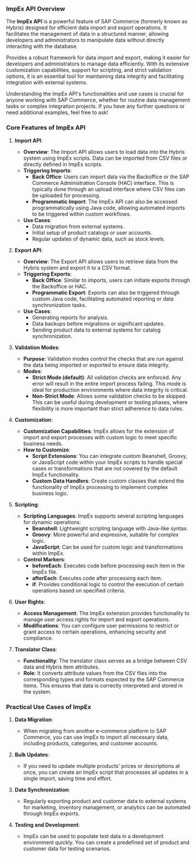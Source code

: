 ### ImpEx API Overview

The **ImpEx API** is a powerful feature of SAP Commerce (formerly known as Hybris) designed for efficient data import and export operations. It facilitates the management of data in a structured manner, allowing developers and administrators to manipulate data without directly interacting with the database. 

Provides a robust framework for data import and export, making it easier for developers and administrators to manage data efficiently. With its extensive customization capabilities, support for scripting, and strict validation options, it is an essential tool for maintaining data integrity and facilitating integration with external systems.

Understanding the ImpEx API's functionalities and use cases is crucial for anyone working with SAP Commerce, whether for routine data management tasks or complex integration projects. If you have any further questions or need additional examples, feel free to ask!

### Core Features of ImpEx API

1. **Import API**:
   - **Overview**: The Import API allows users to load data into the Hybris system using ImpEx scripts. Data can be imported from CSV files or directly defined in ImpEx scripts.
   - **Triggering Imports**:
     - **Back Office**: Users can import data via the Backoffice or the SAP Commerce Administration Console (HAC) interface. This is typically done through an upload interface where CSV files can be uploaded for processing.
     - **Programmatic Import**: The ImpEx API can also be accessed programmatically using Java code, allowing automated imports to be triggered within custom workflows.
   - **Use Cases**:
     - Data migration from external systems.
     - Initial setup of product catalogs or user accounts.
     - Regular updates of dynamic data, such as stock levels.

2. **Export API**:
   - **Overview**: The Export API allows users to retrieve data from the Hybris system and export it to a CSV format.
   - **Triggering Exports**:
     - **Back Office**: Similar to imports, users can initiate exports through the Backoffice or HAC.
     - **Programmatic Export**: Exports can also be triggered through custom Java code, facilitating automated reporting or data synchronization tasks.
   - **Use Cases**:
     - Generating reports for analysis.
     - Data backups before migrations or significant updates.
     - Sending product data to external systems for catalog synchronization.

3. **Validation Modes**:
   - **Purpose**: Validation modes control the checks that are run against the data being imported or exported to ensure data integrity.
   - **Modes**:
     - **Strict Mode (default)**: All validation checks are enforced. Any error will result in the entire import process failing. This mode is ideal for production environments where data integrity is critical.
     - **Non-Strict Mode**: Allows some validation checks to be skipped. This can be useful during development or testing phases, where flexibility is more important than strict adherence to data rules.

4. **Customization**:
   - **Customization Capabilities**: ImpEx allows for the extension of import and export processes with custom logic to meet specific business needs.
   - **How to Customize**:
     - **Script Extensions**: You can integrate custom Beanshell, Groovy, or JavaScript code within your ImpEx scripts to handle special cases or transformations that are not covered by the default ImpEx functionality.
     - **Custom Data Handlers**: Create custom classes that extend the functionality of ImpEx processing to implement complex business logic.

5. **Scripting**:
   - **Scripting Languages**: ImpEx supports several scripting languages for dynamic operations:
     - **Beanshell**: Lightweight scripting language with Java-like syntax.
     - **Groovy**: More powerful and expressive, suitable for complex logic.
     - **JavaScript**: Can be used for custom logic and transformations within ImpEx.
   - **Control Markers**:
     - **beforeEach**: Executes code before processing each item in the ImpEx file.
     - **afterEach**: Executes code after processing each item.
     - **if**: Provides conditional logic to control the execution of certain operations based on specified criteria.

6. **User Rights**:
   - **Access Management**: The ImpEx extension provides functionality to manage user access rights for import and export operations.
   - **Modifications**: You can configure user permissions to restrict or grant access to certain operations, enhancing security and compliance.

7. **Translator Class**:
   - **Functionality**: The translator class serves as a bridge between CSV data and Hybris item attributes.
   - **Role**: It converts attribute values from the CSV files into the corresponding types and formats expected by the SAP Commerce items. This ensures that data is correctly interpreted and stored in the system.

### Practical Use Cases of ImpEx

1. **Data Migration**:
   - When migrating from another e-commerce platform to SAP Commerce, you can use ImpEx to import all necessary data, including products, categories, and customer accounts.

2. **Bulk Updates**:
   - If you need to update multiple products’ prices or descriptions at once, you can create an ImpEx script that processes all updates in a single import, saving time and effort.

3. **Data Synchronization**:
   - Regularly exporting product and customer data to external systems for marketing, inventory management, or analytics can be automated through ImpEx exports.

4. **Testing and Development**:
   - ImpEx can be used to populate test data in a development environment quickly. You can create a predefined set of product and customer data for testing scenarios.
